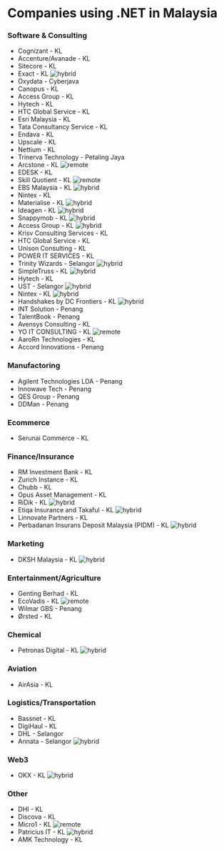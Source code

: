 # Companies using .NET in Malaysia

### Software & Consulting
- Cognizant - KL
- Accenture/Avanade - KL
- Sitecore - KL
- Exact - KL ![hybrid](https://img.shields.io/badge/hybrid-2d6c00.svg)
- Oxydata - Cyberjava
- Canopus - KL
- Access Group - KL
- Hytech - KL
- HTC Global Service - KL
- Esri Malaysia - KL
- Tata Consultancy Service - KL
- Endava - KL
- Upscale - KL
- Nettium - KL
- Trinerva Technology - Petaling Jaya
- Arcstone - KL ![remote](https://img.shields.io/badge/remote-2d6cbe.svg)
- EDESK - KL
- Skill Quotient - KL  ![remote](https://img.shields.io/badge/remote-2d6cbe.svg)
- EBS Malaysia - KL ![hybrid](https://img.shields.io/badge/hybrid-2d6c00.svg)
- Nintex - KL
- Materialise - KL ![hybrid](https://img.shields.io/badge/hybrid-2d6c00.svg)
- Ideagen - KL ![hybrid](https://img.shields.io/badge/hybrid-2d6c00.svg)
- Snappymob - KL ![hybrid](https://img.shields.io/badge/hybrid-2d6c00.svg)
- Access Group - KL ![hybrid](https://img.shields.io/badge/hybrid-2d6c00.svg)
- Krisv Consulting Services - KL 
- HTC Global Service - KL
- Unison Consulting - KL
- POWER IT SERVICES - KL
- Trinity Wizards - Selangor ![hybrid](https://img.shields.io/badge/hybrid-2d6c00.svg)
- SimpleTruss - KL ![hybrid](https://img.shields.io/badge/hybrid-2d6c00.svg)
- Hytech - KL
- UST - Selangor ![hybrid](https://img.shields.io/badge/hybrid-2d6c00.svg)
- Nintex - KL ![hybrid](https://img.shields.io/badge/hybrid-2d6c00.svg)
- Handshakes by DC Frontiers - KL ![hybrid](https://img.shields.io/badge/hybrid-2d6c00.svg)
- INT Solution - Penang
- TalentBook - Penang
- Avensys Consulting - KL
- YO IT CONSULTING - KL ![remote](https://img.shields.io/badge/remote-2d6cbe.svg)
- AaroRn Technologies - KL
- Accord Innovations - Penang

### Manufactoring
- Agilent Technologies LDA - Penang
- Innowave Tech - Penang
- QES Group - Penang
- DDMan - Penang

### Ecommerce 
- Serunai Commerce - KL

### Finance/Insurance
- RM Investment Bank - KL
- Zurich Instance - KL
- Chubb - KL
- Opus Asset Management - KL
- RiDik - KL ![hybrid](https://img.shields.io/badge/hybrid-2d6c00.svg)
- Etiqa Insurance and Takaful - KL ![hybrid](https://img.shields.io/badge/hybrid-2d6c00.svg)
- Linnovate Partners - KL
- Perbadanan Insurans Deposit Malaysia (PIDM) - KL ![hybrid](https://img.shields.io/badge/hybrid-2d6c00.svg)

### Marketing
- DKSH Malaysia - KL ![hybrid](https://img.shields.io/badge/hybrid-2d6c00.svg)

### Entertainment/Agriculture
- Genting Berhad - KL
- EcoVadis - KL ![remote](https://img.shields.io/badge/remote-2d6cbe.svg)
- Wilmar GBS - Penang
- Ørsted - KL
  
### Chemical
- Petronas Digital - KL ![hybrid](https://img.shields.io/badge/hybrid-2d6c00.svg)

### Aviation
- AirAsia - KL

### Logistics/Transportation
- Bassnet - KL
- DigiHaul - KL
- DHL - Selangor
- Annata - Selangor ![hybrid](https://img.shields.io/badge/hybrid-2d6c00.svg)

### Web3
- OKX - KL ![hybrid](https://img.shields.io/badge/hybrid-2d6c00.svg)

### Other
- DHI - KL
- Discova - KL
- Micro1 - KL ![remote](https://img.shields.io/badge/remote-2d6cbe.svg)
- Patricius IT - KL ![hybrid](https://img.shields.io/badge/hybrid-2d6c00.svg)
- AMK Technology - KL 
